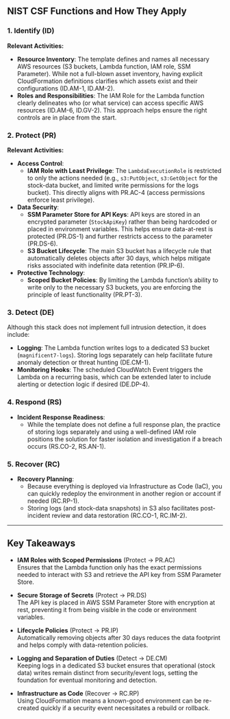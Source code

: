 
## NIST CSF Functions and How They Apply

### 1. Identify (ID)
**Relevant Activities:**
- **Resource Inventory**: The template defines and names all necessary AWS resources (S3 buckets, Lambda function, IAM role, SSM Parameter). While not a full-blown asset inventory, having explicit CloudFormation definitions clarifies which assets exist and their configurations (ID.AM-1, ID.AM-2).
- **Roles and Responsibilities**: The IAM Role for the Lambda function clearly delineates who (or what service) can access specific AWS resources (ID.AM-6, ID.GV-2). This approach helps ensure the right controls are in place from the start.

### 2. Protect (PR)
**Relevant Activities:**
- **Access Control**: 
  - **IAM Role with Least Privilege**: The `LambdaExecutionRole` is restricted to only the actions needed (e.g., `s3:PutObject`, `s3:GetObject` for the stock-data bucket, and limited write permissions for the logs bucket). This directly aligns with PR.AC-4 (access permissions enforce least privilege).
- **Data Security**:
  - **SSM Parameter Store for API Keys**: API keys are stored in an encrypted parameter (`StockApiKey`) rather than being hardcoded or placed in environment variables. This helps ensure data-at-rest is protected (PR.DS-1) and further restricts access to the parameter (PR.DS-6).
  - **S3 Bucket Lifecycle**: The main S3 bucket has a lifecycle rule that automatically deletes objects after 30 days, which helps mitigate risks associated with indefinite data retention (PR.IP-6). 
- **Protective Technology**:
  - **Scoped Bucket Policies**: By limiting the Lambda function’s ability to write only to the necessary S3 buckets, you are enforcing the principle of least functionality (PR.PT-3).

### 3. Detect (DE)
Although this stack does not implement full intrusion detection, it does include:
- **Logging**: The Lambda function writes logs to a dedicated S3 bucket (`magnificent7-logs`). Storing logs separately can help facilitate future anomaly detection or threat hunting (DE.CM-1).  
- **Monitoring Hooks**: The scheduled CloudWatch Event triggers the Lambda on a recurring basis, which can be extended later to include alerting or detection logic if desired (DE.DP-4).

### 4. Respond (RS)
- **Incident Response Readiness**:  
  - While the template does not define a full response plan, the practice of storing logs separately and using a well-defined IAM role positions the solution for faster isolation and investigation if a breach occurs (RS.CO-2, RS.AN-1).

### 5. Recover (RC)
- **Recovery Planning**:
  - Because everything is deployed via Infrastructure as Code (IaC), you can quickly redeploy the environment in another region or account if needed (RC.RP-1). 
  - Storing logs (and stock-data snapshots) in S3 also facilitates post-incident review and data restoration (RC.CO-1, RC.IM-2).

---

## Key Takeaways

- **IAM Roles with Scoped Permissions** (Protect -> PR.AC)  
  Ensures that the Lambda function only has the exact permissions needed to interact with S3 and retrieve the API key from SSM Parameter Store.  

- **Secure Storage of Secrets** (Protect -> PR.DS)  
  The API key is placed in AWS SSM Parameter Store with encryption at rest, preventing it from being visible in the code or environment variables.  

- **Lifecycle Policies** (Protect -> PR.IP)  
  Automatically removing objects after 30 days reduces the data footprint and helps comply with data-retention policies.  

- **Logging and Separation of Duties** (Detect -> DE.CM)  
  Keeping logs in a dedicated S3 bucket ensures that operational (stock data) writes remain distinct from security/event logs, setting the foundation for eventual monitoring and detection.  

- **Infrastructure as Code** (Recover -> RC.RP)  
  Using CloudFormation means a known-good environment can be re-created quickly if a security event necessitates a rebuild or rollback.
